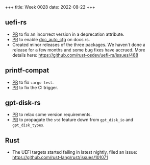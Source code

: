 +++
title: Week 0028
date: 2022-08-22
+++

## uefi-rs

* [PR](https://github.com/rust-osdev/uefi-rs/pull/485) to fix an
  incorrect version in a deprecation attribute.
* [PR](https://github.com/rust-osdev/uefi-rs/pull/487) to enable
  [doc_auto_cfg](https://doc.rust-lang.org/rustdoc/unstable-features.html#doc_auto_cfg-automatically-generate-doccfg) on docs.rs.
* Created minor releases of the three packages. We haven't done a
  release for a few months and some bug fixes have accrued. More details
  here: <https://github.com/rust-osdev/uefi-rs/issues/488>
  
## printf-compat

* [PR](https://github.com/lights0123/printf-compat/pull/2) to fix `cargo test`.
* [PR](https://github.com/lights0123/printf-compat/pull/3) to fix the CI trigger.

## gpt-disk-rs

* [PR](https://github.com/google/gpt-disk-rs/pull/70) to relax some
  version requirements.
* [PR](https://github.com/google/gpt-disk-rs/pull/71) to propagate the
  `std` feature down from `gpt_disk_io` and `gpt_disk_types`.

## Rust

* The UEFI targets started failing in latest nightly, filed an issue:
  <https://github.com/rust-lang/rust/issues/101071>

